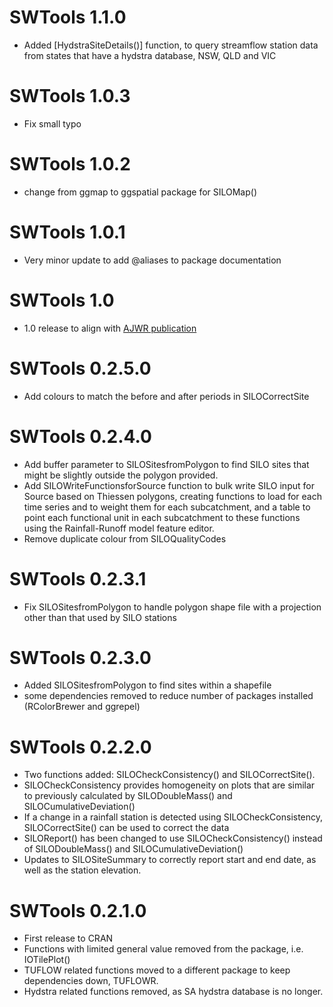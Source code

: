 # SWTools 1.1.0

* Added [HydstraSiteDetails()] function, to query streamflow station data from states that have a hydstra database, NSW, QLD and VIC

# SWTools 1.0.3

* Fix small typo

# SWTools 1.0.2

* change from ggmap to ggspatial package for SILOMap()

# SWTools 1.0.1

* Very minor update to add @aliases to package documentation

# SWTools 1.0

* 1.0 release to align with [AJWR publication](https://doi.org/10.1080/13241583.2023.2214989)

# SWTools 0.2.5.0

* Add colours to match the before and after periods in SILOCorrectSite

# SWTools 0.2.4.0

* Add buffer parameter to SILOSitesfromPolygon to find SILO sites that might be slightly outside the polygon provided.
* Add SILOWriteFunctionsforSource function to bulk write SILO input for Source based on Thiessen polygons, creating functions to load for each time series and to weight them for each subcatchment, and a table to point each functional unit in each subcatchment to these functions using the Rainfall-Runoff model feature editor.
* Remove duplicate colour from SILOQualityCodes

# SWTools 0.2.3.1

* Fix SILOSitesfromPolygon to handle polygon shape file with a projection other than that used by SILO stations

# SWTools 0.2.3.0

* Added SILOSitesfromPolygon to find sites within a shapefile
* some dependencies removed to reduce number of packages installed (RColorBrewer and ggrepel)

# SWTools 0.2.2.0

* Two functions added: SILOCheckConsistency() and SILOCorrectSite(). 
* SILOCheckConsistency provides homogeneity on plots that are similar to previously calculated by SILODoubleMass() and SILOCumulativeDeviation()
* If a change in a rainfall station is detected using SILOCheckConsistency, SILOCorrectSite() can be used to correct the data
* SILOReport() has been changed to use SILOCheckConsistency() instead of SILODoubleMass() and SILOCumulativeDeviation()
* Updates to SILOSiteSummary to correctly report start and end date, as well as the station elevation.

# SWTools 0.2.1.0

* First release to CRAN
* Functions with limited general value removed from the package, i.e. IOTilePlot() 
* TUFLOW related functions moved to a different package to keep dependencies down, TUFLOWR.
* Hydstra related functions removed, as SA hydstra database is no longer.
